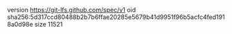 version https://git-lfs.github.com/spec/v1
oid sha256:5d317ccd80488b2b7b6ffae20285e5679b41d9951f96b5acfc4fed1918a0d98e
size 11521
